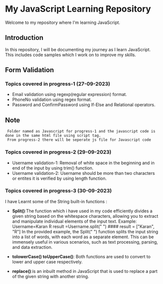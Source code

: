 # My JavaScript Learning Repository 

Welcome to my repository where I'm learning JavaScript.

## Introduction

In this repository, I will be documenting my journey as I learn JavaScript. This includes code samples which I work on to improve my skills.

## Form Validation
### Topics covered in progress-1 (27-09-2023)

- Email validation using regexp(regular expression) format.
- PhoneNo validation using regex format.
- Password and ConfirmPassword using If-Else and Relational operators.
  
## Note
     Folder named as Javascript for progress-1 and the javascript code is done in the same html file using script tag.
     From progress-2 there will be seperate js file for Javascript code
     
### Topics covered in progress-2 (29-09-2023)
- Username validation-1: Removal of white space in the beginning and in end of the input by using trim() function.
- Username validation-2: Username should be more than two characters or entites it is verified by using length function.

### Topics covered in progress-3 (30-09-2023)
   I have Learnt some of the String built-in functions :
- **Split()**:The function which i have used in my code efficiently divides a given string based on the whitespace characters, allowing you to extract and manipulate individual elements of the input text.
          Example: Username=Karan R
          result =Username.split(" ")
          #### result = ["Karan", "R"]
          In the provided example, the Split(" ") function splits the input string into a list of words, with each word as a separate element. This can be immensely useful in various 
          scenarios, such as text processing, parsing, and data extraction.
  
- **tolowerCase() toUpperCase()**: Both functions are used to convert to lower and upper case respectively.
- **replace()**:is an inbuilt method in JavaScript that is used to replace a part of the given string with another string.
